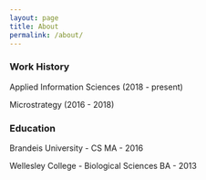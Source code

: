 ```yaml
---
layout: page
title: About
permalink: /about/
---
```


### Work History
Applied Information Sciences (2018 - present)

Microstrategy (2016 - 2018)

### Education

Brandeis University - CS MA - 2016

Wellesley College - Biological Sciences BA - 2013